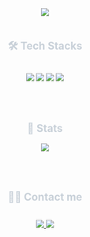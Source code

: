 <!-- 가운데 정렬된 파도 애니메이션 이미지를 추가합니다. -->
<div align= "center">
    <img src="https://capsule-render.vercel.app/api?type=waving&color=0:54469b,100:0f3566&height=240&text=FargoeWave&animation=&fontColor=ffffff&fontSize=40" />
    </div>
    


<div align="center"> 
    <div style="font-weight: 700; font-size: 15px; text-align: center; color: #c9d1d9;">  </div> 
</div>

<br>


<!-- 기술 스택(Tech Stacks) -->
<div align="center">
    <!-- "Tech Stacks" 제목 -->
    <h2 style="border: none; color: #c9d1d9;"> 🛠️ Tech Stacks </h2> <br> 
    <!-- 기술 스택 배지들을 중앙 정렬로 나열 -->
    <div style="margin: 0 auto; text-align: center;" align="center"> 
        <img src="https://img.shields.io/badge/Java-007396?style=for-the-badge&logo=Java&logoColor=white">
        <img src="https://img.shields.io/badge/MySQL-4479A1?style=for-the-badge&logo=MySQL&logoColor=white">
        <img src="https://img.shields.io/badge/Spring-6DB33F?style=for-the-badge&logo=Spring&logoColor=white">
        <img src="https://img.shields.io/badge/Spring Boot-6DB33F?style=for-the-badge&logo=Spring Boot&logoColor=white">
    </div>
</div>

<br>
<br>
<br>

<!-- 통계(Stats) 섹션 시작 -->
<div align="center"> 
    <!-- "Stats" 제목 -->
    <h2 style="border: none; color: #c9d1d9;"> 🏅 Stats </h2> 
    <!-- 깃허브 프로필 통계 데이터를 표시하는 이미지. vercel의 GitHub Readme Stats API를 사용하여 프로필 통계를 표시합니다. -->
    <div align="center"> 
        <img src="https://github-readme-stats.vercel.app/api?username=fargoe&bg_color=60,8b8989,00000000&title_color=ffffff&text_color=ffffff" />
    </div> 
</div>

<br>
<br>
<br>

<!-- 연락처(Contact me) -->
<div align="center">
    <!-- "Contact me" 제목 -->
    <h2 style="border: none; color: #c9d1d9;"> 🧑‍💻 Contact me </h2> <br> 
    <!-- 중앙 정렬된 티스토리 및 이메일 링크 배지 -->
    <div align="center"> 
        <a href="https://fargoewave.tistory.com/"> 
            <img src="https://img.shields.io/badge/Tistory-000000?style=for-the-badge&logo=Tistory&logoColor=white&link=https://fargoewave.tistory.com/">
        </a>
        <a href="mailto:fargoewave@gmail.com"> 
            <img src="https://img.shields.io/badge/Gmail-EA4335?style=for-the-badge&logo=Gmail&logoColor=white&link=mailto:fargoewave@gmail.com">
        </a>
    </div>  
    <br> 
</div>

<br>
<br>
<br>

